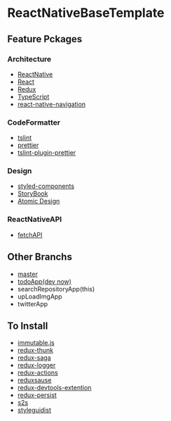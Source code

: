 # ReactNativeBaseTemplate

## Feature Pckages

### Architecture

- [ReactNative](https://github.com/facebook/react-native)
- [React](https://github.com/facebook/react/)
- [Redux](https://github.com/reduxjs/redux)
- [TypeScript](https://github.com/Microsoft/TypeScript)
- [react-native-navigation](https://github.com/wix/react-native-navigation)


### CodeFormatter

- [tslint](https://github.com/palantir/tslint)
- [prettier](https://github.com/prettier/prettier)
- [tslint-plugin-prettier](https://github.com/ikatyang/tslint-plugin-prettier)


### Design

- [styled-components](https://github.com/storybooks/storybook)
- [StoryBook](https://github.com/storybooks/storybook)
- [Atomic Design](http://atomicdesign.bradfrost.com/)


### ReactNativeAPI

- [fetchAPI](https://facebook.github.io/react-native/docs/network.html)


## Other Branchs

- [master](https://github.com/mrsekut/react-native-base-templates/tree/master)
- [todoApp(dev now)](https://github.com/clomaru/react-native-base-templates/tree/todoApp)
- searchRepositoryApp(this)
- upLoadImgApp
- twitterApp


## To Install

- [immutable.js](https://github.com/facebook/immutable-js)
- [redux-thunk](https://github.com/reduxjs/redux-thunk)
- [redux-saga](https://github.com/redux-saga/redux-saga/)
- [redux-logger](https://github.com/evgenyrodionov/redux-logger)
- [redux-actions](https://github.com/redux-utilities/redux-actions)
- [reduxsause](https://github.com/infinitered/reduxsauce)
- [redux-devtools-extention](https://github.com/zalmoxisus/redux-devtools-extension)
- [redux-persist](https://github.com/rt2zz/redux-persist)
- [s2s](https://github.com/akameco/s2s)
- [styleguidist](https://github.com/styleguidist/react-styleguidist)
